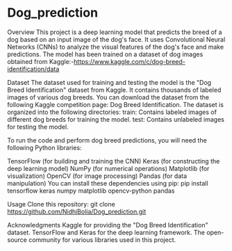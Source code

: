 # Dog_prediction

Overview
This project is a deep learning model that predicts the breed of a dog based on an input image of the dog's face. It uses Convolutional Neural Networks (CNNs) to analyze the visual features of the dog's face and make predictions. The model has been trained on a dataset of dog images obtained from Kaggle:-https://www.kaggle.com/c/dog-breed-identification/data

Dataset
The dataset used for training and testing the model is the "Dog Breed Identification" dataset from Kaggle. It contains thousands of labeled images of various dog breeds. You can download the dataset from the following Kaggle competition page: Dog Breed Identification.
The dataset is organized into the following directories:
train: Contains labeled images of different dog breeds for training the model.
test: Contains unlabeled images for testing the model.

To run the code and perform dog breed predictions, you will need the following Python libraries:

TensorFlow (for building and training the CNN)
Keras (for constructing the deep learning model)
NumPy (for numerical operations)
Matplotlib (for visualization)
OpenCV (for image processing)
Pandas (for data manipulation)
You can install these dependencies using pip:
pip install tensorflow keras numpy matplotlib opencv-python pandas

Usage
Clone this repository:
git clone https://github.com/NidhiBolia/Dog_prediction.git


Acknowledgments
Kaggle for providing the "Dog Breed Identification" dataset.
TensorFlow and Keras for the deep learning framework.
The open-source community for various libraries used in this project.

